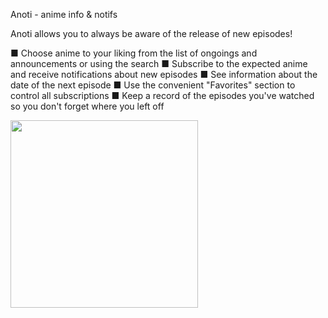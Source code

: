 Anoti - anime info & notifs

Anoti allows you to always be aware of the release of new episodes!

■ Choose anime to your liking from the list of ongoings and announcements or using the search
■ Subscribe to the expected anime and receive notifications about new episodes
■ See information about the date of the next episode
■ Use the convenient "Favorites" section to control all subscriptions
■ Keep a record of the episodes you've watched so you don't forget where you left off

<img src="https://drive.google.com/file/d/1XTky0ayKMpndXst-9gnyMySo328ab45V/view?usp=sharing" width="300" />
